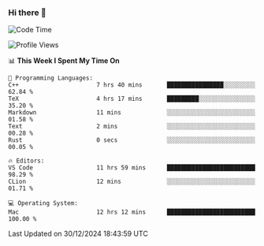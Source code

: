 ### Hi there 👋

<!--START_SECTION:waka-->
![Code Time](http://img.shields.io/badge/Code%20Time-907%20hrs%2047%20mins-blue)

![Profile Views](http://img.shields.io/badge/Profile%20Views-0-blue)

📊 **This Week I Spent My Time On** 

```text
💬 Programming Languages: 
C++                      7 hrs 40 mins       ████████████████░░░░░░░░░   62.84 % 
TeX                      4 hrs 17 mins       █████████░░░░░░░░░░░░░░░░   35.20 % 
Markdown                 11 mins             ░░░░░░░░░░░░░░░░░░░░░░░░░   01.58 % 
Text                     2 mins              ░░░░░░░░░░░░░░░░░░░░░░░░░   00.28 % 
Rust                     0 secs              ░░░░░░░░░░░░░░░░░░░░░░░░░   00.05 % 

🔥 Editors: 
VS Code                  11 hrs 59 mins      █████████████████████████   98.29 % 
CLion                    12 mins             ░░░░░░░░░░░░░░░░░░░░░░░░░   01.71 % 

💻 Operating System: 
Mac                      12 hrs 12 mins      █████████████████████████   100.00 % 
```


 Last Updated on 30/12/2024 18:43:59 UTC
<!--END_SECTION:waka-->

<!--
**JackeyHua-SJTU/JackeyHua-SJTU** is a ✨ _special_ ✨ repository because its `README.md` (this file) appears on your GitHub profile.

Here are some ideas to get you started:

- 🔭 I’m currently working on ...
- 🌱 I’m currently learning ...
- 👯 I’m looking to collaborate on ...
- 🤔 I’m looking for help with ...
- 💬 Ask me about ...
- 📫 How to reach me: ...
- 😄 Pronouns: ...
- ⚡ Fun fact: ...
-->
